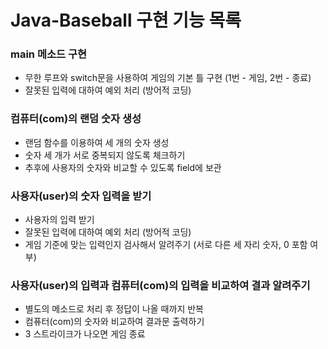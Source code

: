 # Java-Baseball 구현 기능 목록

### main 메소드 구현 

- 무한 루프와 switch문을 사용하여 게임의 기본 틀 구현 (1번 - 게임, 2번 - 종료)
- 잘못된 입력에 대하여 예외 처리 (방어적 코딩)

### 컴퓨터(com)의 랜덤 숫자 생성

- 랜덤 함수를 이용하여 세 개의 숫자 생성
- 숫자 세 개가 서로 중복되지 않도록 체크하기
- 추후에 사용자의 숫자와 비교할 수 있도록 field에 보관

### 사용자(user)의 숫자 입력을 받기

- 사용자의 입력 받기
- 잘못된 입력에 대하여 예외 처리 (방어적 코딩)
- 게임 기준에 맞는 입력인지 검사해서 알려주기 (서로 다른 세 자리 숫자, 0 포함 여부)

### 사용자(user)의 입력과 컴퓨터(com)의 입력을 비교하여 결과 알려주기

- 별도의 메소드로 처리 후 정답이 나올 때까지 반복
- 컴퓨터(com)의 숫자와 비교하여 결과문 출력하기
- 3 스트라이크가 나오면 게임 종료